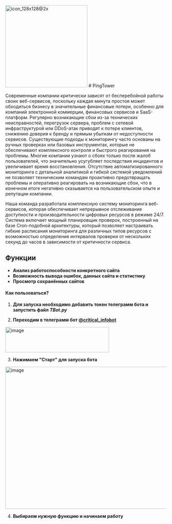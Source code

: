 <img width="256" height="256" alt="icon_128x128@2x" src="https://cdn.forbes.ru/forbes-static/new/2024/09/T1-1-kopia2-66f13ec658c5e.jpg" />
# PingTower

Современные компании критически зависят от бесперебойной работы своих веб-сервисов, поскольку каждая минута простоя может обходиться бизнесу в значительные финансовые потери, особенно для компаний электронной коммерции, финансовых сервисов и SaaS-платформ. Регулярно возникающие сбои из-за технических неисправностей, перегрузок сервера, проблем с сетевой инфраструктурой или DDoS-атак приводят к потере клиентов, снижению доверия к бренду и прямым убыткам от недоступности сервисов. Существующие подходы к мониторингу часто основаны на ручных проверках или базовых инструментах, которые не обеспечивают комплексного контроля и быстрого реагирования на проблемы. Многие компании узнают о сбоях только после жалоб пользователей, что значительно усугубляет последствия инцидентов и увеличивает время восстановления. Отсутствие автоматизированного мониторинга с детальной аналитикой и гибкой системой уведомлений не позволяет техническим командам проактивно предотвращать проблемы и оперативно реагировать на возникающие сбои, что в конечном итоге негативно сказывается на пользовательском опыте и репутации компании.

Наша команда разработала комплексную систему мониторинга веб-сервисов, которая обеспечивает непрерывное отслеживание доступности и производительности цифровых ресурсов в режиме 24/7. Система включает мощный планировщик проверок, построенный на базе Cron-подобной архитектуры, который позволяет настраивать гибкие расписания мониторинга для различных типов ресурсов с возможностью определения интервалов проверки от нескольких секунд до часов в зависимости от критичности сервиса. 


## Функции

- **Анализ работоспособности конкретного сайта**
- **Возможность вывода ошибок, данных сайта и статистику**
- **Просмотр сохранённых сайтов**
#### Как пользоваться?
1) **Для запуска необходимо добавить токен телеграмм бота и запустить файл _TBot.py_**


2) **Переходим в телеграмм бот [@critical_infobot]()**


<img width="324" height="79" alt="image" src="https://github.com/user-attachments/assets/8eb1824d-c44f-4c1c-b7aa-43fecba8930c" />

3) **Нажимаем "Старт" для запуска бота**


<img width="1328" height="443" alt="image" src="https://github.com/user-attachments/assets/847dff47-649e-4fcd-8d4f-72e27dd8a951" />

4) **Выбираем нужную функцию и начинаем работу**

